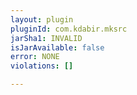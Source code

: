```yaml
---
layout: plugin
pluginId: com.kdabir.mksrc
jarSha1: INVALID
isJarAvailable: false
error: NONE
violations: []

---
```

